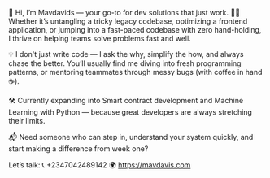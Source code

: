 🚀 Hi, I’m Mavdavids — your go-to for dev solutions that just work.
👨‍💻 Whether it’s untangling a tricky legacy codebase, optimizing a frontend application, or jumping into a fast-paced codebase with zero hand-holding, I thrive on helping teams solve problems fast and well.

💡 I don't just write code — I ask the why, simplify the how, and always chase the better. You’ll usually find me diving into fresh programming patterns, or mentoring teammates through messy bugs (with coffee in hand ☕).

🛠️ Currently expanding into Smart contract development and Machine Learning with Python — because great developers are always stretching their limits.

📬 Need someone who can step in, understand your system quickly, and start making a difference from week one?

Let’s talk:
📞 +2347042489142
🌍 https://mavdavis.com
